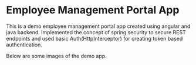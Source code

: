 <h1>Employee Management Portal App</h1>

This is a demo employee management portal app created using angular and java backend.
Implemented the concept of spring security to secure REST endpoints and used basic Auth(HttpInterceptor) for creating token based authentication.

Below are some images of the demo app.

